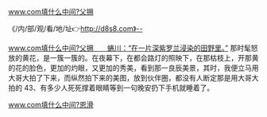 www.com填什么中间?父拥

《/内/部/观/看/地/址👉http://d8s8.com》--

www.com填什么中间?父拥　　蜷川：“在一片深紫罗兰浸染的田野里。”
那时髦怒放的黄花，是一簇一簇的。在夜幕下，在都会路灯的照映下，在那枯枝上，开那黄的花的脸色，更加的灼眼，又更加的秀美，看到那一良辰美景，其时，我便立马用大哥大拍了下来，而纵然拍下来的美图，放到伙伴圈，都没有人断定那是用大哥大拍的
	43、有多少人死死撑着眼睛等到一句晚安扔下手机就睡着了。





www.com填什么中间?恩滑
